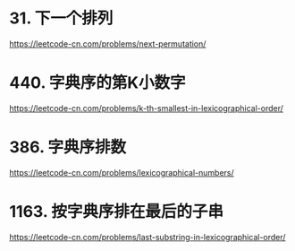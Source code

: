 
# 31. 下一个排列
https://leetcode-cn.com/problems/next-permutation/





# 440. 字典序的第K小数字
https://leetcode-cn.com/problems/k-th-smallest-in-lexicographical-order/





# 386. 字典序排数
https://leetcode-cn.com/problems/lexicographical-numbers/





# 1163. 按字典序排在最后的子串
https://leetcode-cn.com/problems/last-substring-in-lexicographical-order/